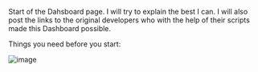 Start of the Dahsboard page. I will try to explain the best I can. I will also post the links to the original developers who with the help of their scripts made this Dashboard possible.

Things you need before you start:



![image](https://user-images.githubusercontent.com/32961904/48545440-3844c600-e8c6-11e8-9436-5fbf493d3403.png)
